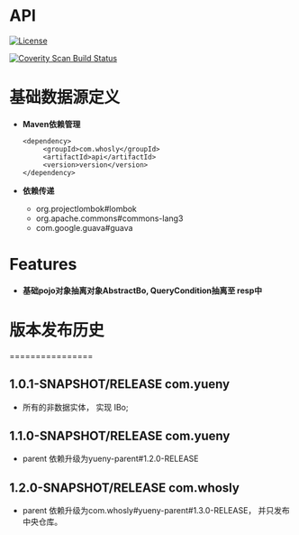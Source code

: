 # API

[![License](https://img.shields.io/badge/License-Apache%202.0-blue.svg)](https://opensource.org/licenses/Apache-2.0)

<a href="">
  <img alt="Coverity Scan Build Status" src="https://img.shields.io/coverity/scan/8244.svg"/>
</a>


# 基础数据源定义
* **Maven依赖管理**
   ```
   <dependency>
        <groupId>com.whosly</groupId>
        <artifactId>api</artifactId>
	    <version>version</version>
   </dependency>
   ```
   
* **依赖传递**
   * org.projectlombok#lombok
   * org.apache.commons#commons-lang3
   * com.google.guava#guava

# Features
* **基础pojo对象抽离对象AbstractBo, QueryCondition抽离至 resp中**


# 版本发布历史
================
## 1.0.1-SNAPSHOT/RELEASE   <groupId>com.yueny</groupId>
* 所有的非数据实体， 实现 IBo;

## 1.1.0-SNAPSHOT/RELEASE   <groupId>com.yueny</groupId>
* parent 依赖升级为yueny-parent#1.2.0-RELEASE

## 1.2.0-SNAPSHOT/RELEASE   <groupId>com.whosly</groupId>
* parent 依赖升级为com.whosly#yueny-parent#1.3.0-RELEASE， 并只发布中央仓库。
